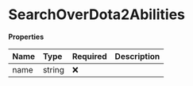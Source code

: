# SearchOverDota2Abilities

**Properties**

| Name | Type   | Required | Description |
| :--- | :----- | :------- | :---------- |
| name | string | ❌       |             |
